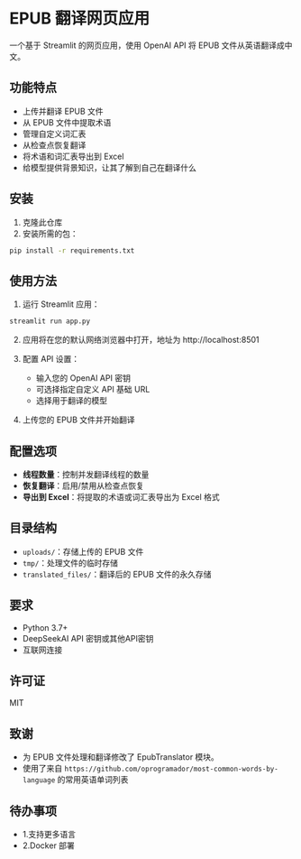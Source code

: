 # EPUB 翻译网页应用

一个基于 Streamlit 的网页应用，使用 OpenAI API 将 EPUB 文件从英语翻译成中文。

## 功能特点

- 上传并翻译 EPUB 文件
- 从 EPUB 文件中提取术语
- 管理自定义词汇表
- 从检查点恢复翻译
- 将术语和词汇表导出到 Excel
- 给模型提供背景知识，让其了解到自己在翻译什么

## 安装

1. 克隆此仓库
2. 安装所需的包：

```bash
pip install -r requirements.txt
```

## 使用方法

1. 运行 Streamlit 应用：

```bash
streamlit run app.py
```

2. 应用将在您的默认网络浏览器中打开，地址为 http://localhost:8501

3. 配置 API 设置：
   - 输入您的 OpenAI API 密钥
   - 可选择指定自定义 API 基础 URL
   - 选择用于翻译的模型

4. 上传您的 EPUB 文件并开始翻译

## 配置选项

- **线程数量**：控制并发翻译线程的数量
- **恢复翻译**：启用/禁用从检查点恢复
- **导出到 Excel**：将提取的术语或词汇表导出为 Excel 格式

## 目录结构

- `uploads/`：存储上传的 EPUB 文件
- `tmp/`：处理文件的临时存储
- `translated_files/`：翻译后的 EPUB 文件的永久存储

## 要求

- Python 3.7+
- DeepSeekAI API 密钥或其他API密钥
- 互联网连接

## 许可证

MIT

## 致谢

- 为 EPUB 文件处理和翻译修改了 EpubTranslator 模块。
- 使用了来自 `https://github.com/oprogramador/most-common-words-by-language` 的常用英语单词列表

## 待办事项
- 1.支持更多语言
- 2.Docker 部署